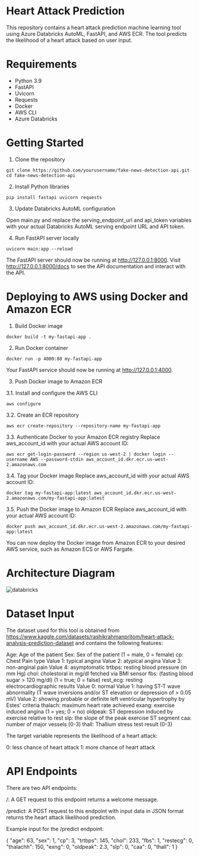 
# Heart Attack Prediction
This repository contains a heart attack prediction machine learning tool using Azure Databricks AutoML, FastAPI, and AWS ECR. The tool predicts the likelihood of a heart attack based on user input.

# Requirements

* Python 3.9
* FastAPI
* Uvicorn
* Requests
* Docker
* AWS CLI
* Azure Databricks

# Getting Started

1. Clone the repository

  `git clone https://github.com/yourusername/fake-news-detection-api.git`
  `cd fake-news-detection-api`

2. Install Python libraries

  `pip install fastapi uvicorn requests`

3. Update Databricks AutoML configuration

  Open main.py and replace the serving_endpoint_url and api_token variables with your actual Databricks AutoML serving endpoint URL and API token.

4. Run FastAPI server locally

  `uvicorn main:app --reload`

  The FastAPI server should now be running at http://127.0.0.1:8000. Visit http://127.0.0.1:8000/docs to see the API documentation and interact with the API.

# Deploying to AWS using Docker and Amazon ECR

1. Build Docker image

  `docker build -t my-fastapi-app .`

2. Run Docker container

  `docker run -p 4000:80 my-fastapi-app`

  Your FastAPI service should now be running at http://127.0.0.1:4000.

3. Push Docker image to Amazon ECR

3.1. Install and configure the AWS CLI

  `aws configure`
  
3.2. Create an ECR repository

  `aws ecr create-repository --repository-name my-fastapi-app`
  
3.3. Authenticate Docker to your Amazon ECR registry
  Replace aws_account_id with your actual AWS account ID:

  `aws ecr get-login-password --region us-west-2 | docker login --username AWS --password-stdin aws_account_id.dkr.ecr.us-west-2.amazonaws.com`
  
3.4. Tag your Docker image
Replace aws_account_id with your actual AWS account ID:

  `docker tag my-fastapi-app:latest aws_account_id.dkr.ecr.us-west-2.amazonaws.com/my-fastapi-app:latest`
  
3.5. Push the Docker image to Amazon ECR
  Replace aws_account_id with your actual AWS account ID:

  `docker push aws_account_id.dkr.ecr.us-west-2.amazonaws.com/my-fastapi-app:latest`
  
  You can now deploy the Docker image from Amazon ECR to your desired AWS service, such as Amazon ECS or AWS Fargate.


  # Architecture Diagram
  
  ![databricks](https://user-images.githubusercontent.com/123284219/226489807-57021815-a84a-4834-9e0a-b53b08476e2d.png)
  
  
# Dataset Input
The dataset used for this tool is obtained from https://www.kaggle.com/datasets/rashikrahmanpritom/heart-attack-analysis-prediction-dataset
and contains the following features:

Age: Age of the patient
Sex: Sex of the patient (1 = male, 0 = female)
cp: Chest Pain type
Value 1: typical angina
Value 2: atypical angina
Value 3: non-anginal pain
Value 4: asymptomatic
trtbps: resting blood pressure (in mm Hg)
chol: cholestoral in mg/dl fetched via BMI sensor
fbs: (fasting blood sugar > 120 mg/dl) (1 = true; 0 = false)
rest_ecg: resting electrocardiographic results
Value 0: normal
Value 1: having ST-T wave abnormality (T wave inversions and/or ST elevation or depression of > 0.05 mV)
Value 2: showing probable or definite left ventricular hypertrophy by Estes' criteria
thalach: maximum heart rate achieved
exang: exercise induced angina (1 = yes; 0 = no)
oldpeak: ST depression induced by exercise relative to rest
slp: the slope of the peak exercise ST segment
caa: number of major vessels (0-3)
thall: Thallium stress test result (0-3)

The target variable represents the likelihood of a heart attack:

0: less chance of heart attack
1: more chance of heart attack


# API Endpoints
There are two API endpoints:

/: A GET request to this endpoint returns a welcome message.

/predict: A POST request to this endpoint with input data in JSON format returns the heart attack likelihood prediction.

Example input for the /predict endpoint:

{
  "age": 63,
  "sex": 1,
  "cp": 3,
  "trtbps": 145,
  "chol": 233,
  "fbs": 1,
  "restecg": 0,
  "thalachh": 150,
  "exng": 0,
  "oldpeak": 2.3,
  "slp": 0,
  "caa": 0,
  "thall": 1
}
